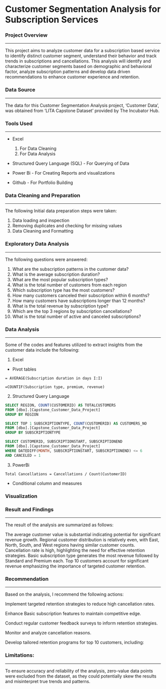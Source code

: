 # Customer Segmentation Analysis for Subscription Services 

### Project Overview
---
This project aims to analyze customer data for a subscription based service to identify distinct customer segment, understand their behavior and track trends in subscriptions and cancellations. This analysis will identify and characterize customer segments based on demographic and behavioral factor, analyze subscription patterns and develop data driven recommendations to enhance customer experience and retention. 

### Data Source
---
The data for this Customer Segmentation Analysis project,  ‘Customer Data’, was obtained from ‘LITA Capstone Dataset’ provided by The Incubator Hub.

### Tools Used
---
- Excel

  1. For Data Cleaning
  2. For Data Analysis
- Structured Query Language (SQL) - For Querying of Data

- Power Bi - For Creating Reports and visualizations

- Github - For Portfolio Building

### Data Cleaning and Preparation 
---
The following Initial data preparation steps were taken: 
1. Data loading and inspection
2. ⁠Removing duplicates and checking for missing values 
3. ⁠Data  Cleaning and Formatting

### Exploratory Data Analysis 
---
The following questions were answered: 
1. What are the subscription patterns in the customer data?
2. What is the average subscription duration?
3. What are the most popular subscription types?
4. ⁠What is the total number of customers from each region
5. ⁠Which subscription type has the most customers?
6. ⁠How many customers canceled their subscription within 6 months?
7. ⁠How many customers have subscriptions longer than 12 months?
8. ⁠What is the total revenue by subscription type?
9. ⁠Which are the top 3 regions by subscription cancellations?
10. ⁠What is the total number of active and canceled subscriptions?

### Data Analysis 
---
Some of the codes and features utilized to extract insights from the customer data include the following: 
1. Excel
- Pivot tables
```Excel 
= AVERAGE(Subscription duration in days I:I) 
```
``` Excel
=COUNTIF(Subscription type, premium, revenue)
```
2. Structured Query Language
```SQL
SELECT REGION, COUNT(CUSTOMERID) AS TOTALCUSTOMERS
FROM [dbo].[Capstone_Customer_Data_Project]
GROUP BY REGION
```

``` SQL
SELECT TOP 1 SUBSCRIPTIONTYPE, COUNT(CUSTOMERID) AS CUSTOMERS_NO
FROM [dbo].[Capstone_Customer_Data_Project]
GROUP BY SUBSCRIPTIONTYPE
```

```SQL
SELECT CUSTOMERID, SUBSCRIPTIONSTART, SUBSCRIPTIONEND
FROM [dbo].[Capstone_Customer_Data_Project]
WHERE DATEDIFF(MONTH, SUBSCRIPTIONSTART, SUBSCRIPTIONEND) <= 6
AND CANCELED = 1
```
3. PowerBi

```DAX 
Total Cancellations = Cancellations / Count(CustomerID)
```

- Conditional column and measures

### Visualization 

### Result and Findings 
---
The result of the analysis are summarized as follows: 

The average customer value is substantial indicating potential for significant revenue growth. Regional customer distribution is relatively even, with East, North, South, and West regions having similar customer counts. 
Cancellation rate is high, highlighting the need for effective retention strategies. 
Basic subscription type generates the most revenue followed by Standard and Premium each. 
Top 10 customers account for significant revenue emphasizing the importance of targeted customer retention.

### Recommendation 
---
Based on the analysis, I recommend the following actions:

Implement targeted retention strategies to reduce high cancellation rates.

Enhance Basic subscription features to maintain competitive edge.

Conduct regular customer feedback surveys to inform retention strategies.

Monitor and analyze cancellation reasons.

Develop tailored retention programs for top 10 customers, including:

### Limitations:
---
To ensure accuracy and reliability of the analysis, zero-value data points were excluded from the dataset, as they could potentially skew the results and misinterpret true trends and patterns.
